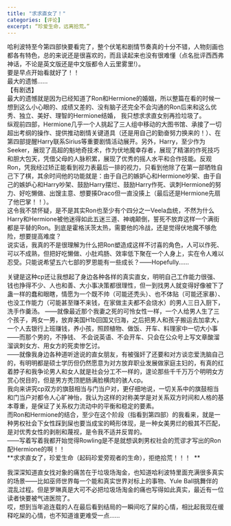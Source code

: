```yaml
---
title: "求求直女了！"
categories: [评论]
excerpt: “珍爱生命，远离拾荒。”
---
```

  
哈利波特至今第四部快要看完了，整个伏笔和剧情节奏真的十分不错，人物刻画也都各有特色，总的来说还是很喜欢的，而且读起来也没有很难懂（点名批评西西弗神话，不论是英文版还是中文版都令人云里雾里!）。  
要是早点开始看就好了！！  
最大的遗憾……  
【有剧透】  
最大的遗憾就是因为已经知道了Ron和Hermione的婚姻，所以整篇在看的时候一想到这么小心眼的、成绩又差的、没有脑子还完全不会沟通的Ron后来和这么优秀、独立、美好、理智的Hermione结婚， 我只想求求直女别再捡垃圾了。  
纵观前四部，Hermione几乎一个人挑起了三人组中移动的大图书馆、承接了一切超出考纲的操作、提供推动剧情关键道具（还是用自己的勤奋努力换来的！）、在第四部提醒Harry联系Sirius等重要剧情活动展开。另外，Harry，至少作为Seeker，展现了高超的魁地奇技术，作为伏地魔幸存者，展现了精湛的作死技巧和胆大包天，凭借父母的人脉积累，展现了优秀的摇人水平和合作技能。反观Ron，凭我经过矫正能看到视力表最后一排的视力，只看到他除了在第一部牺牲自己下了棋，其余时间他的功能就是：由于自己的嫉妒心和Hermione吵架、由于自己的嫉妒心和Harry吵架、鼓励Harry摆烂、鼓励Harry作死、讽刺Hermione的努力、好吃懒做、出馊主意、想要揍Draco但一直没揍上（最后还是Hermione先扇了他巴掌！！）。  
这令我不禁怀疑，是不是其实Ron也至少有个四分之一Veela血统，不然为什么Harry和Hermione被他迷得如此五迷三道、神魂颠倒，誓死不放弃这样一个满街都是平替的Ron。到底是霍格沃茨太热，需要他的冷战，还是觉得伏地魔不够危险，想要提高难度？  
说实话，我真的不是很理解为什么把Ron塑造成这样不讨喜的角色，人可以作死、可以不成熟，但把好吃懒做、小肚鸡肠、效率低下聚在一个人身上，实在令人难以忍受。只能说希望五六七部的罗恩能有一些成长？——Hopefully……  
  
关键是这种cp还让我想起了身边各种各样的真实直女，明明自己工作能力很强、钱也挣得不少、人也和善、大小事决策都很理性，但一到找男人就变得好像被下了蛊一样的蠢和眼瞎，情愿为一个既不帅（可能还秃头）、也不体贴（可能还家暴）、也没工作能力（可能甚至赚不来钱，在家做主夫都不会烧水）的男人三日入厨下，洗手作羹汤。 
——就像最近那个我妻之死的可怜女性一样，一个人给男人生了三个孩子，两女一男，放弃美国H1b回国又归海，之后把男人和孩子搬运去加拿大，一个人去银行上班赚钱，养小孩，照顾植物、做饭、开车、料理家中一切大小事——而那个男的，不挣钱、  不会说英语、不会开车、只会在公众号上写文章酸溜溜讽刺女方、用女方的死卖惨乞讨。  
——就像我身边各种道听途说的直女朋友，有被强奸了还要和对方谈恋爱洗脑自己的，有明明都是硕士学历但仍然愿意为对方放弃职业发展做家庭主妇的，有真的红着脖子和我争论男人和女人就是社会分工不一样的，遑论那些千千万万个明明女方赏心悦目的，但是男方秃顶肥肠满脸横肉的骇人cp。  
我向来讲究cp双方的旗鼓相当与门当户对，更仔细地说，一切关系中的旗鼓相当和门当户对都令人心旷神怡，我认为这样的对称美学是对关系双方时间和人格的基本尊重，是保证了关系权力流动中的平衡和稳定的要素。  
而Ron和Hermione的结合，至少在这个阶段（指看到第四部）的我看来，就是一种男权社会下女性踩到屎也要当成宝的畸形体现，是一种女美男烂的极其不匹配，是对优秀女性的剥削和蔑视，是令我不适并反胃的。  
——写着写着我都开始觉得Rowling是不是就想讽刺男权社会的荒谬才写出的Ron配Hermione的啊！！  
**求求直女了，珍爱生命（起码珍爱旁观者的生命），拒绝拾荒！！！  ** 
  
我深深知道直女找对象的痛苦在于垃圾场淘金，也知道哈利波特里面充满很多真实的场景——比如巫师世界每一个能和真实世界对标上的事物、Yule Ball挑舞伴的混乱过程。但是罗琳真是大可不必把垃圾场淘金的痛也写得如此真实，最近有一位读者快要被气进医院了。  
哎，想到当年追连载的人在最后看到结局的一瞬间吃了屎的心情，相比起我现在缓释吃屎的心情，也不知道谁更难受一点……   